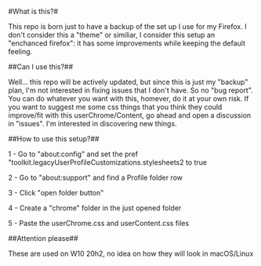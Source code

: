 #What is this?#

This repo is born just to have a backup of the set up I use for my Firefox. 
I don't consider this a "theme" or similiar, I consider this setup an "enchanced firefox": it has some improvements while keeping the default feeling.

##Can I use this?##

Well...
this repo will be actively updated, but since this is just my "backup" plan, I'm not interested in fixing issues that I don't have. So no "bug report".
You can do whatever you want with this, homever, do it at your own risk. 
If you want to suggest me some css things that you think they could improve/fit with this userChrome/Content, go ahead and open a discussion in "issues". 
I'm interested in discovering new things.

##How to use this setup?##

1 - Go to "about:config" and set the pref "toolkit.legacyUserProfileCustomizations.stylesheets2 to true

2 - Go to "about:support" and find a Profile folder row

3 - Click "open folder button"

4 - Create a "chrome" folder in the just opened folder

5 - Paste the userChrome.css and userContent.css files

##Attention please##

These are used on W10 20h2, no idea on how they will look in macOS/Linux
